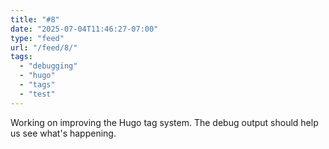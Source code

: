 ```yaml
---
title: "#8"
date: "2025-07-04T11:46:27-07:00"
type: "feed"
url: "/feed/8/"
tags:
  - "debugging"
  - "hugo"
  - "tags"
  - "test"
---
```


Working on improving the Hugo tag system. The debug output should help us see what's happening.